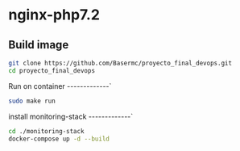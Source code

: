 nginx-php7.2
==========
Build image
-----------

```bash
git clone https://github.com/Basermc/proyecto_final_devops.git
cd proyecto_final_devops

````

Run on container
-------------`
```bash
sudo make run
```

install monitoring-stack
-------------`
```bash
cd ./monitoring-stack
docker-compose up -d --build
`````